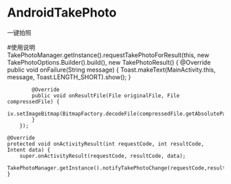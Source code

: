 # AndroidTakePhoto
一键拍照

#使用说明
       TakePhotoManager.getInstance().requestTakePhotoForResult(this, new TakePhotoOptions.Builder().build(), new TakePhotoResult() {
            @Override
            public void onFailure(String message) {
                Toast.makeText(MainActivity.this, message, Toast.LENGTH_SHORT).show();
            }

            @Override
            public void onResultFile(File originalFile, File compressedFile) {
                iv.setImageBitmap(BitmapFactory.decodeFile(compressedFile.getAbsolutePath()));
            }
        });
        
    @Override
    protected void onActivityResult(int requestCode, int resultCode, Intent data) {
        super.onActivityResult(requestCode, resultCode, data);
        TakePhotoManager.getInstance().notifyTakePhotoChange(requestCode,resultCode,data);
    }
